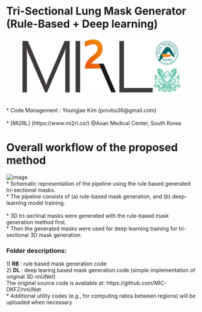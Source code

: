 # Tri-Sectional Lung Mask Generator (Rule-Based + Deep learning)

<p align="center"><img src='./MI2RL_logo.png' width="440" height="150"></p>

<br>
* Code Management : Youngjae Kim (provbs36@gmail.com)
<br>
<br>
* [MI2RL] (https://www.mi2rl.co/) @Asan Medical Center, South Korea

<h1>
Overall workflow of the proposed method
</h1>

<img width="1488" height="898" alt="image" src="https://github.com/user-attachments/assets/a8322f9f-ee23-454f-ad09-de97a69332d7" />

<br>
* Schematic representation of the pipeline using the rule based generated tri-sectional masks. 
<br>* The pipeline consists of (a) rule-based mask generation, and (b) deep-learning model training.
<br>
<br> * 3D tri-sectinal masks were generated with the rule-based mask generation method first. 
<br> * Then the generated masks were used for deep learning training for tri-sectional 3D mask generation.

<br>
<h3>
  Folder descriptions:
</h3>
1) <b>RB</b> : rule based mask generation code
<br> 2) <b>DL</b> : deep learing based mask generation code (simple implementation of original 3D nnUNet)
<br> The original source code is available at: https://github.com/MIC-DKFZ/nnUNet
<br> * Additional utility codes (e.g., for computing ratios between regions) will be uploaded when necessary
